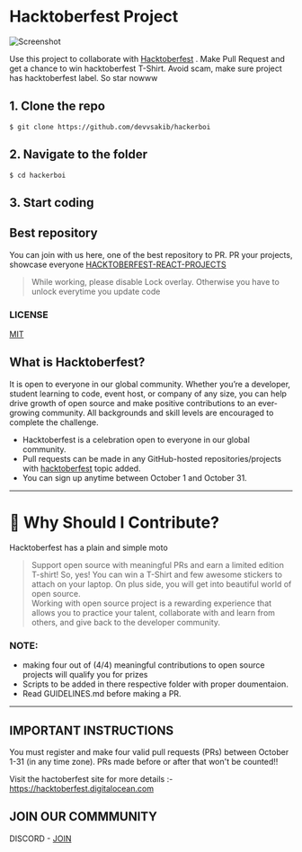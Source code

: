 # Hacktoberfest Project
![Screenshot](assets/images/Screenshot_13.png)

Use this project to collaborate with [Hacktoberfest](https://hacktoberfest.digitalocean.com) . Make Pull Request and get a chance to win hacktoberfest T-Shirt. Avoid scam, make sure project has hacktoberfest label. So star nowww
## 1. Clone the repo
```
$ git clone https://github.com/devvsakib/hackerboi
```
## 2. Navigate to the folder
```
$ cd hackerboi
```
## 3. Start coding

## Best repository 
You can join with us here, one of the best repository to PR. PR your projects, showcase everyone
[HACKTOBERFEST-REACT-PROJECTS](https://github.com/devvsakib/hacktoberfest-react-project)

> While working, please disable Lock overlay. Otherwise you have to unlock everytime you update code

### LICENSE
[MIT](https://github.com/devvsakib/hackerboi/blob/master/LICENSE)

## What is Hacktoberfest?

It is open to everyone in our global community. Whether you’re a developer, student learning to code, event host, or company of any size, you can help drive growth of open source and make positive contributions to an ever-growing community. All backgrounds and skill levels are encouraged to complete the challenge.

- Hacktoberfest is a celebration open to everyone in our global community.
- Pull requests can be made in any GitHub-hosted repositories/projects with [hacktoberfest](https://github.com/search?q=hacktoberfest) topic added.
- You can sign up anytime between October 1 and October 31.
***
# 👕 Why Should I Contribute?
Hacktoberfest has a plain and simple moto
> Support open source with meaningful PRs and earn a limited edition T-shirt!
So, yes! You can win a T-Shirt and few awesome stickers to attach on your laptop. On plus side, you will get into beautiful world of open source.<br>
Working with open source project is a rewarding experience that allows you to practice your talent, collaborate with and learn from others, and give back to the developer community. 
### NOTE:
* making four out of (4/4) meaningful contributions to open source projects will qualify you for prizes
* Scripts to be added in there respective folder with proper doumentaion.
* Read GUIDELINES.md before making a PR.
***

## IMPORTANT INSTRUCTIONS
You must register and make four valid pull requests (PRs) between October 1-31 (in any time zone). PRs made before or after that won't be counted!!

Visit the hactoberfest site for more details :- https://hacktoberfest.digitalocean.com
## JOIN OUR COMMMUNITY
DISCORD - [JOIN](https://discord.gg/6XRTeHRxWV)

